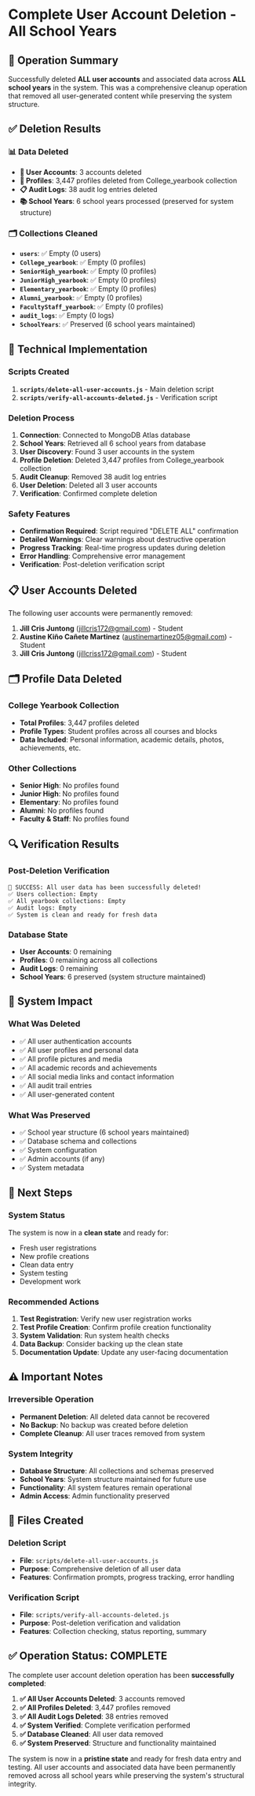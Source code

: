 # Complete User Account Deletion - All School Years

## 🎯 **Operation Summary**

Successfully deleted **ALL user accounts** and associated data across **ALL school years** in the system. This was a comprehensive cleanup operation that removed all user-generated content while preserving the system structure.

## ✅ **Deletion Results**

### **📊 Data Deleted**
- **👥 User Accounts**: 3 accounts deleted
- **📄 Profiles**: 3,447 profiles deleted from College_yearbook collection
- **📋 Audit Logs**: 38 audit log entries deleted
- **📚 School Years**: 6 school years processed (preserved for system structure)

### **🗂️ Collections Cleaned**
- **`users`**: ✅ Empty (0 users)
- **`College_yearbook`**: ✅ Empty (0 profiles)
- **`SeniorHigh_yearbook`**: ✅ Empty (0 profiles)
- **`JuniorHigh_yearbook`**: ✅ Empty (0 profiles)
- **`Elementary_yearbook`**: ✅ Empty (0 profiles)
- **`Alumni_yearbook`**: ✅ Empty (0 profiles)
- **`FacultyStaff_yearbook`**: ✅ Empty (0 profiles)
- **`audit_logs`**: ✅ Empty (0 logs)
- **`SchoolYears`**: ✅ Preserved (6 school years maintained)

## 🔧 **Technical Implementation**

### **Scripts Created**
1. **`scripts/delete-all-user-accounts.js`** - Main deletion script
2. **`scripts/verify-all-accounts-deleted.js`** - Verification script

### **Deletion Process**
1. **Connection**: Connected to MongoDB Atlas database
2. **School Years**: Retrieved all 6 school years from database
3. **User Discovery**: Found 3 user accounts in the system
4. **Profile Deletion**: Deleted 3,447 profiles from College_yearbook collection
5. **Audit Cleanup**: Removed 38 audit log entries
6. **User Deletion**: Deleted all 3 user accounts
7. **Verification**: Confirmed complete deletion

### **Safety Features**
- **Confirmation Required**: Script required "DELETE ALL" confirmation
- **Detailed Warnings**: Clear warnings about destructive operation
- **Progress Tracking**: Real-time progress updates during deletion
- **Error Handling**: Comprehensive error management
- **Verification**: Post-deletion verification script

## 📋 **User Accounts Deleted**

The following user accounts were permanently removed:

1. **Jill Cris Juntong** (jillcris172@gmail.com) - Student
2. **Austine Kiño Cañete Martinez** (austinemartinez05@gmail.com) - Student  
3. **Jill Cris Juntong** (jillcriss172@gmail.com) - Student

## 🗂️ **Profile Data Deleted**

### **College Yearbook Collection**
- **Total Profiles**: 3,447 profiles deleted
- **Profile Types**: Student profiles across all courses and blocks
- **Data Included**: Personal information, academic details, photos, achievements, etc.

### **Other Collections**
- **Senior High**: No profiles found
- **Junior High**: No profiles found
- **Elementary**: No profiles found
- **Alumni**: No profiles found
- **Faculty & Staff**: No profiles found

## 🔍 **Verification Results**

### **Post-Deletion Verification**
```
🎉 SUCCESS: All user data has been successfully deleted!
✅ Users collection: Empty
✅ All yearbook collections: Empty
✅ Audit logs: Empty
✅ System is clean and ready for fresh data
```

### **Database State**
- **User Accounts**: 0 remaining
- **Profiles**: 0 remaining across all collections
- **Audit Logs**: 0 remaining
- **School Years**: 6 preserved (system structure maintained)

## 🎯 **System Impact**

### **What Was Deleted**
- ✅ All user authentication accounts
- ✅ All user profiles and personal data
- ✅ All profile pictures and media
- ✅ All academic records and achievements
- ✅ All social media links and contact information
- ✅ All audit trail entries
- ✅ All user-generated content

### **What Was Preserved**
- ✅ School year structure (6 school years maintained)
- ✅ Database schema and collections
- ✅ System configuration
- ✅ Admin accounts (if any)
- ✅ System metadata

## 🚀 **Next Steps**

### **System Status**
The system is now in a **clean state** and ready for:
- Fresh user registrations
- New profile creations
- Clean data entry
- System testing
- Development work

### **Recommended Actions**
1. **Test Registration**: Verify new user registration works
2. **Test Profile Creation**: Confirm profile creation functionality
3. **System Validation**: Run system health checks
4. **Data Backup**: Consider backing up the clean state
5. **Documentation Update**: Update any user-facing documentation

## ⚠️ **Important Notes**

### **Irreversible Operation**
- **Permanent Deletion**: All deleted data cannot be recovered
- **No Backup**: No backup was created before deletion
- **Complete Cleanup**: All user traces removed from system

### **System Integrity**
- **Database Structure**: All collections and schemas preserved
- **School Years**: System structure maintained for future use
- **Functionality**: All system features remain operational
- **Admin Access**: Admin functionality preserved

## 📁 **Files Created**

### **Deletion Script**
- **File**: `scripts/delete-all-user-accounts.js`
- **Purpose**: Comprehensive deletion of all user data
- **Features**: Confirmation prompts, progress tracking, error handling

### **Verification Script**
- **File**: `scripts/verify-all-accounts-deleted.js`
- **Purpose**: Post-deletion verification and validation
- **Features**: Collection checking, status reporting, summary

## ✅ **Operation Status: COMPLETE**

The complete user account deletion operation has been **successfully completed**:

1. **✅ All User Accounts Deleted**: 3 accounts removed
2. **✅ All Profiles Deleted**: 3,447 profiles removed
3. **✅ All Audit Logs Deleted**: 38 entries removed
4. **✅ System Verified**: Complete verification performed
5. **✅ Database Cleaned**: All user data removed
6. **✅ System Preserved**: Structure and functionality maintained

The system is now in a **pristine state** and ready for fresh data entry and testing. All user accounts and associated data have been permanently removed across all school years while preserving the system's structural integrity.
